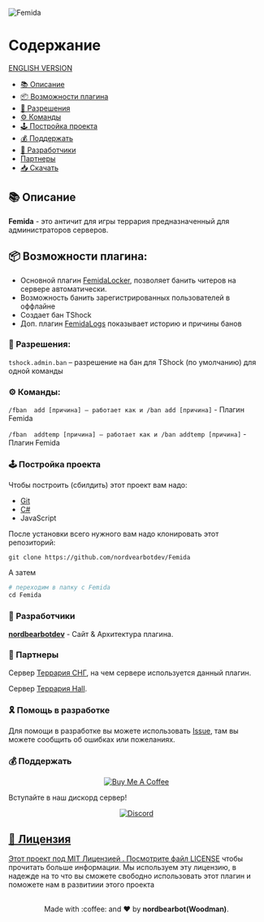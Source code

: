 ![Femida](https://user-images.githubusercontent.com/85753549/161287353-353808a0-9c40-4255-8097-5592cbb29101.png) 



# Содержание 
[ENGLISH VERSION](https://github.com/nordbearbotdev/Femida/main/README_ENG.md)

* [📚 Описание](https://github.com/TerraSNG/Femida/blob/main/README.md#-%D0%BE%D0%BF%D0%B8%D1%81%D0%B0%D0%BD%D0%B8%D0%B5)
* [📦 Возможности плагина](https://github.com/TerraSNG/Femida/blob/main/README.md#-%D0%B2%D0%BE%D0%B7%D0%BC%D0%BE%D0%B6%D0%BD%D0%BE%D1%81%D1%82%D0%B8-%D0%BF%D0%BB%D0%B0%D0%B3%D0%B8%D0%BD%D0%B0)
* [🔐 Разрешения](https://github.com/TerraSNG/Femida/blob/main/README.md#-%D1%80%D0%B0%D0%B7%D1%80%D0%B5%D1%88%D0%B5%D0%BD%D0%B8%D1%8F)
* [⚙ Команды](https://github.com/TerraSNG/Femida/blob/main/README.md#-%D0%BA%D0%BE%D0%BC%D0%B0%D0%BD%D0%B4%D1%8B)
* [🕹️ Постройка проекта]()
* [💰 Поддержать](https://github.com/TerraSNG/Femida/blob/main/README.md#-%D0%BF%D0%BE%D0%B4%D0%B4%D0%B5%D1%80%D0%B6%D0%B0%D1%82%D1%8C)
* [👥 Разработчики](https://github.com/TerraSNG/Femida/blob/main/tSNG_TEAM.md)
* [Партнеры]()
* [📥 Скачать](https://github.com/TerraSNG/Femida/blob/main/Builds.zip)


## 📚 Описание

**Femida** - это античит для игры террария предназначенный для администраторов серверов.

## 📦 Возможности плагина:

- Основной плагин [FemidaLocker](https://github.com/TerraSNG/Femida/tree/main/FemidaLocker), позволяет банить читеров на сервере автоматически.
- Возможность банить зарегистрированных пользователей в оффлайне
- Создает бан TShock
- Доп. плагин [FemidaLogs](https://github.com/TerraSNG/Femida/tree/main/FemidaLogs/BanDisplayer) показывает историю и причины банов

### 🔐 Разрешения:

`tshock.admin.ban` – разрешение на бан для TShock (по умолчанию) для одной команды

### ⚙ Команды:

`/fban  add [причина] – работает как и /ban add [причина]` - Плагин Femida

`/fban  addtemp [причина] – работает как и /ban addtemp [причина]` - Плагин Femida

### 🕹️ Постройка проекта
Чтобы построить (сбилдить) этот проект вам надо:
- [Git](https://git-scm.com)
- [C#](https://docs.microsoft.com/ru-ru/dotnet/csharp/)
- JavaScript

После установки всего нужного вам надо клонировать этот репозиторий:

`git clone https://github.com/nordvearbotdev/Femida`

А затем

```python
# переходим в папку с Femida
cd Femida
```

### 👥  Разработчики
[**nordbearbotdev**](https://github.com/nordbearbotdev/) - Сайт & Архитектура плагина.

### 🤝 Партнеры
Сервер [Террария СНГ](https://discord.gg/s4gFbdrMmd), на чем сервере используется данный плагин.

Сервер [Террария Hall](https://discord.gg/vHv8wgYFb3).

### 🎗 Помощь в разработке

Для помощи в разработке вы можете использовать [Issue](https://github.com/TerraSNG/Femida/issues), там вы можете сообщить об ошибках или пожеланиях. 

### 💰 Поддержать

<p align="center">
<a href="https://www.buymeacoffee.com/TerrariaSNG"><img title="Buy Me A Coffee" src="https://miro.medium.com/max/1400/1*QCQqlZr6doDP-cszzpaSpw.png"></a>
  
Вступайте в наш дискорд сервер!
  
<p align="center">
<a href="https://discord.gg/s4gFbdrMmd"><img title="Discord" src="https://discord.com/assets/364fc8a0ee7fcebf47ca6ebd16ec12f1.svg"</a>
</p>
  
  
## 📃 Лицензия
  
Этот проект под MIT Лицензией . Посмотрите файл [LICENSE](https://github.com/nordbearbotdev/Femida/edit/main/License) чтобы прочитать больше информации. Мы используем эту лицензию, в надежде на то что вы сможете свободно использовать этот плагин и поможете нам в развитиии этого проекта
  

<p align="center">
<br/>
  Made with :coffee: and ❤️ by <b>nordbearbot(Woodman)</b>.
<p/> 
